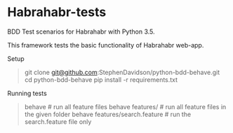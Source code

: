 # Habrahabr-tests
BDD Test scenarios for Habrahabr with Python 3.5.

This framework tests the basic functionality of Habrahabr web-app.

Setup

> git clone git@github.com:StephenDavidson/python-bdd-behave.git
> cd python-bdd-behave
> pip install -r requirements.txt

Running tests

> behave # run all feature files
> behave features/ # run all feature files in the given folder
> behave features/search.feature # run the search.feature file only
